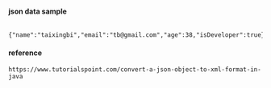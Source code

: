 


#### json data sample 
```

{"name":"taixingbi","email":"tb@gmail.com","age":38,"isDeveloper":true}

```

#### reference
```
https://www.tutorialspoint.com/convert-a-json-object-to-xml-format-in-java
```
